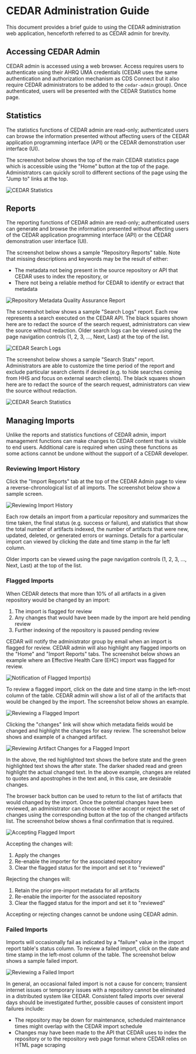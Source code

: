 # CEDAR Administration Guide

This document provides a brief guide to using the CEDAR administration web application, henceforth referred to as CEDAR admin for brevity.

## Accessing CEDAR Admin

CEDAR admin is accessed using a web browser. Access requires users to authenticate using their AHRQ UMA credentials (CEDAR uses the same authentication and authorization mechanism as CDS Connect but it also require CEDAR administrators to be added to the `cedar-admin` group). Once authenticated, users will be presented with the CEDAR Statistics home page.

## Statistics

The statistics functions of CEDAR admin are read-only; authenticated users can browse the information presented without affecting users of the CEDAR application programming interface (API) or the CEDAR demonstration user interface (UI).

The screenshot below shows the top of the main CEDAR statistics page which is accessible using the "Home" button at the top of the page. Administrators can quickly scroll to different sections of the page using the "Jump to" links at the top.

![CEDAR Statistics](images/statistics.png "Screenshot")

## Reports

The reporting functions of CEDAR admin are read-only; authenticated users can generate and browse the information presented without affecting users of the CEDAR application programming interface (API) or the CEDAR demonstration user interface (UI).

The screenshot below shows a sample "Repository Reports" table. Note that missing descriptions and keywords may be the result of either:

- The metadata not being present in the source repository or API that CEDAR uses to index the repository, or
- There not being a reliable method for CEDAR to identify or extract that metadata

![Repository Metadata Quality Assurance Report](images/qa.png "Screenshot")

The screenshot below shows a sample "Search Logs" report. Each row represents a search executed on the CEDAR API. The black squares shown here are to redact the source of the search request, administrators can view the source without redaction. Older search logs can be viewed using the page navigation controls (1, 2, 3, ..., Next, Last) at the top of the list.

![CEDAR Search Logs](images/search_logs.png "Screenshot")

The screenshot below shows a sample "Search Stats" report. Administrators are able to customize the time period of the report and exclude particular search clients if desired (e.g. to hide searches coming from HHS and focus on external search clients). The black squares shown here are to redact the source of the search request, administrators can view the source without redaction.

![CEDAR Search Statistics](images/search_stats.png "Screenshot")

## Managing Imports

Unlike the reports and statistics functions of CEDAR admin, import management functions can make changes to CEDAR content that is visible to end users. Additional care is required when using these functions as some actions cannot be undone without the support of a CEDAR developer.

### Reviewing Import History

Click the "Import Reports" tab at the top of the CEDAR Admin page to view a reverse-chronological list of all imports. The screenshot below show a sample screen.

![Reviewing Import History](images/import_logs.png "Screenshot")

Each row details an import from a particular repository and summarizes the time taken, the final status (e.g. success or failure), and statistics that show the total number of artifacts indexed, the number of artifacts that were new, updated, deleted, or generated errors or warnings. Details for a particular import can viewed by clicking the date and time stamp in the far left column.

Older imports can be viewed using the page navigation controls (1, 2, 3, ..., Next, Last) at the top of the list.

### Flagged Imports

When CEDAR detects that more than 10% of all artifacts in a given repository would be changed by an import:

1. The import is flagged for review
2. Any changes that would have been made by the import are held pending review
3. Further indexing of the repository is paused pending review

CEDAR will notify the administrator group by email when an import is flagged for review. CEDAR admin will also highlight any flagged imports on the "Home" and "Import Reports" tabs. The screenshot below shows an example where an Effective Health Care (EHC) import was flagged for review.

![Notification of Flagged Import(s)](images/flag_notification.png "Screenshot")

To review a flagged import, click on the date and time stamp in the left-most column of the table. CEDAR admin will show a list of all of the artifacts that would be changed by the import. The screenshot below shows an example.

![Reviewing a Flagged Import](images/flag_review.png "Screenshot")

Clicking the "changes" link will show which metadata fields would be changed and highlight the changes for easy review. The screenshot below shows and example of a changed artifact.

![Reviewing Artifact Changes for a Flagged Import ](images/artifact_changes.png "Screenshot")

In the above, the red highlighted text shows the before state and the green highlighted text shows the after state. The darker shaded read and green highlight the actual changed text. In the above example, changes are related to quotes and apostrophes in the text and, in this case, are desirable changes.

The browser back button can be used to return to the list of artifacts that would changed by the import. Once the potential changes have been reviewed, an administrator can choose to either accept or reject the set of changes using the corresponding button at the top of the changed artifacts list. The screenshot below shows a final confirmation that is required.

![Accepting Flagged Import](images/flag_accept.png "Screenshot")

Accepting the changes will:

1. Apply the changes
2. Re-enable the importer for the associated repository
3. Clear the flagged status for the import and set it to "reviewed"

Rejecting the changes will:

1. Retain the prior pre-import metadata for all artifacts
2. Re-enable the importer for the associated repository
3. Clear the flagged status for the import and set it to "reviewed"

Accepting or rejecting changes cannot be undone using CEDAR admin.

### Failed Imports

Imports will occasionally fail as indicated by a "failure" value in the import report table's status column. To review a failed import, click on the date and time stamp in the left-most column of the table. The screenshot below shows a sample failed import.

![Reviewing a Failed Import](images/failed_import.png "Screenshot")

In general, an occasional failed import is not a cause for concern; transient internet issues or temporary issues with a repository cannot be eliminated in a distributed system like CEDAR. Consistent failed imports over several days should be investigated further, possible causes of consistent import failures include:

- The repository may be down for maintenance, scheduled maintenance times might overlap with the CEDAR import schedule
- Changes may have been made to the API that CEDAR uses to index the repository or to the repository web page format where CEDAR relies on HTML page scraping

